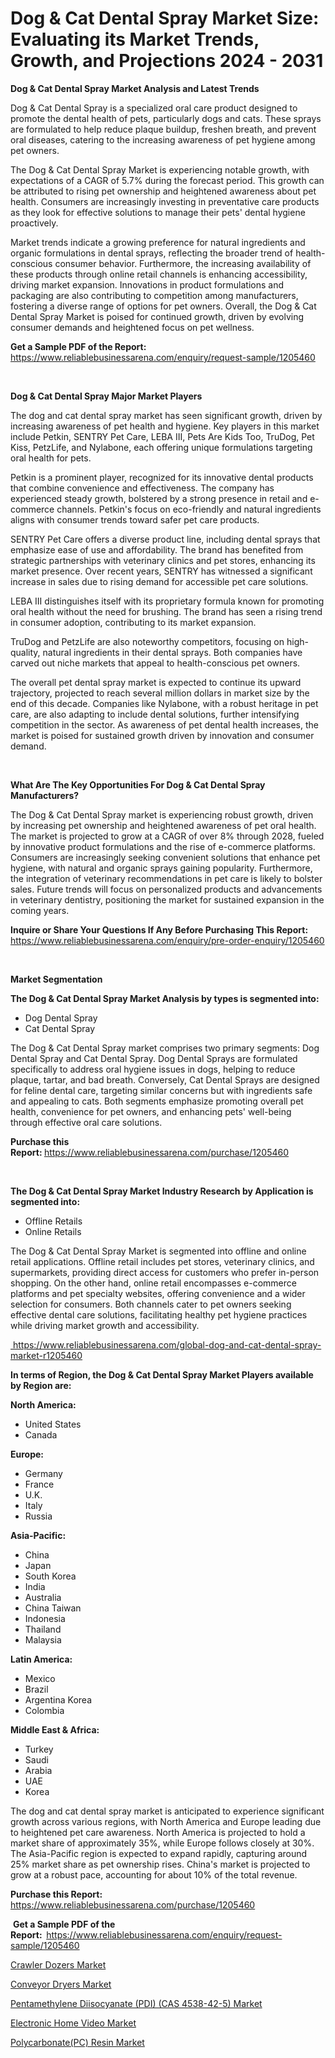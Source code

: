 <p><h1>Dog & Cat Dental Spray Market Size: Evaluating its Market Trends, Growth, and Projections 2024 - 2031</h1></p><p><strong>Dog & Cat Dental Spray Market Analysis and Latest Trends</strong></p>
<p><p>Dog & Cat Dental Spray is a specialized oral care product designed to promote the dental health of pets, particularly dogs and cats. These sprays are formulated to help reduce plaque buildup, freshen breath, and prevent oral diseases, catering to the increasing awareness of pet hygiene among pet owners. </p><p>The Dog & Cat Dental Spray Market is experiencing notable growth, with expectations of a CAGR of 5.7% during the forecast period. This growth can be attributed to rising pet ownership and heightened awareness about pet health. Consumers are increasingly investing in preventative care products as they look for effective solutions to manage their pets' dental hygiene proactively. </p><p>Market trends indicate a growing preference for natural ingredients and organic formulations in dental sprays, reflecting the broader trend of health-conscious consumer behavior. Furthermore, the increasing availability of these products through online retail channels is enhancing accessibility, driving market expansion. Innovations in product formulations and packaging are also contributing to competition among manufacturers, fostering a diverse range of options for pet owners. Overall, the Dog & Cat Dental Spray Market is poised for continued growth, driven by evolving consumer demands and heightened focus on pet wellness.</p></p>
<p><strong>Get a Sample PDF of the Report:&nbsp;</strong> <a href="https://www.reliablebusinessarena.com/enquiry/request-sample/1205460?utm_campaign=1455&utm_medium=2&utm_source=Github&utm_content=ia&utm_term=16102024&utm_id=dog-cat-dental-spray">https://www.reliablebusinessarena.com/enquiry/request-sample/1205460</a></p>
<p>&nbsp;</p>
<p><strong>Dog & Cat Dental Spray Major Market Players</strong></p>
<p><p>The dog and cat dental spray market has seen significant growth, driven by increasing awareness of pet health and hygiene. Key players in this market include Petkin, SENTRY Pet Care, LEBA III, Pets Are Kids Too, TruDog, Pet Kiss, PetzLife, and Nylabone, each offering unique formulations targeting oral health for pets.</p><p>Petkin is a prominent player, recognized for its innovative dental products that combine convenience and effectiveness. The company has experienced steady growth, bolstered by a strong presence in retail and e-commerce channels. Petkin's focus on eco-friendly and natural ingredients aligns with consumer trends toward safer pet care products.</p><p>SENTRY Pet Care offers a diverse product line, including dental sprays that emphasize ease of use and affordability. The brand has benefited from strategic partnerships with veterinary clinics and pet stores, enhancing its market presence. Over recent years, SENTRY has witnessed a significant increase in sales due to rising demand for accessible pet care solutions.</p><p>LEBA III distinguishes itself with its proprietary formula known for promoting oral health without the need for brushing. The brand has seen a rising trend in consumer adoption, contributing to its market expansion. </p><p>TruDog and PetzLife are also noteworthy competitors, focusing on high-quality, natural ingredients in their dental sprays. Both companies have carved out niche markets that appeal to health-conscious pet owners.</p><p>The overall pet dental spray market is expected to continue its upward trajectory, projected to reach several million dollars in market size by the end of this decade. Companies like Nylabone, with a robust heritage in pet care, are also adapting to include dental solutions, further intensifying competition in the sector. As awareness of pet dental health increases, the market is poised for sustained growth driven by innovation and consumer demand.</p></p>
<p>&nbsp;</p>
<p><strong>What Are The Key Opportunities For Dog & Cat Dental Spray Manufacturers?</strong></p>
<p><p>The Dog & Cat Dental Spray market is experiencing robust growth, driven by increasing pet ownership and heightened awareness of pet oral health. The market is projected to grow at a CAGR of over 8% through 2028, fueled by innovative product formulations and the rise of e-commerce platforms. Consumers are increasingly seeking convenient solutions that enhance pet hygiene, with natural and organic sprays gaining popularity. Furthermore, the integration of veterinary recommendations in pet care is likely to bolster sales. Future trends will focus on personalized products and advancements in veterinary dentistry, positioning the market for sustained expansion in the coming years.</p></p>
<p><strong>Inquire or Share Your Questions If Any Before Purchasing This Report:</strong> <a href="https://www.reliablebusinessarena.com/enquiry/pre-order-enquiry/1205460?utm_campaign=1455&utm_medium=2&utm_source=Github&utm_content=ia&utm_term=16102024&utm_id=dog-cat-dental-spray">https://www.reliablebusinessarena.com/enquiry/pre-order-enquiry/1205460</a></p>
<p>&nbsp;</p>
<p><strong>Market Segmentation</strong></p>
<p><strong>The Dog & Cat Dental Spray Market Analysis by types is segmented into:</strong></p>
<p><ul><li>Dog Dental Spray</li><li>Cat Dental Spray</li></ul></p>
<p><p>The Dog & Cat Dental Spray market comprises two primary segments: Dog Dental Spray and Cat Dental Spray. Dog Dental Sprays are formulated specifically to address oral hygiene issues in dogs, helping to reduce plaque, tartar, and bad breath. Conversely, Cat Dental Sprays are designed for feline dental care, targeting similar concerns but with ingredients safe and appealing to cats. Both segments emphasize promoting overall pet health, convenience for pet owners, and enhancing pets' well-being through effective oral care solutions.</p></p>
<p><strong>Purchase this Report:&nbsp;</strong><a href="https://www.reliablebusinessarena.com/purchase/1205460?utm_campaign=1455&utm_medium=2&utm_source=Github&utm_content=ia&utm_term=16102024&utm_id=dog-cat-dental-spray">https://www.reliablebusinessarena.com/purchase/1205460</a></p>
<p>&nbsp;</p>
<p><strong>The Dog & Cat Dental Spray Market Industry Research by Application is segmented into:</strong></p>
<p><ul><li>Offline Retails</li><li>Online Retails</li></ul></p>
<p><p>The Dog & Cat Dental Spray Market is segmented into offline and online retail applications. Offline retail includes pet stores, veterinary clinics, and supermarkets, providing direct access for customers who prefer in-person shopping. On the other hand, online retail encompasses e-commerce platforms and pet specialty websites, offering convenience and a wider selection for consumers. Both channels cater to pet owners seeking effective dental care solutions, facilitating healthy pet hygiene practices while driving market growth and accessibility.</p></p>
<p><a href="https://www.reliablebusinessarena.com/global-dog-and-cat-dental-spray-market-r1205460?utm_campaign=1455&utm_medium=2&utm_source=Github&utm_content=ia&utm_term=16102024&utm_id=dog-cat-dental-spray">&nbsp;https://www.reliablebusinessarena.com/global-dog-and-cat-dental-spray-market-r1205460</a></p>
<p><strong>In terms of Region, the Dog & Cat Dental Spray Market Players available by Region are:</strong></p>
<p>
    <p> <strong> North America: </strong>
        <ul>
            <li>United States</li>
            <li>Canada</li>
        </ul>
        </p> 
    <p> <strong> Europe: </strong>
        <ul>
            <li>Germany</li>
            <li>France</li>
            <li>U.K.</li>
            <li>Italy</li>
            <li>Russia</li>
        </ul>
        </p> 
    <p> <strong> Asia-Pacific: </strong>
        <ul>
            <li>China</li>
            <li>Japan</li>
            <li>South Korea</li>
            <li>India</li>
            <li>Australia</li>
            <li>China Taiwan</li>
            <li>Indonesia</li>
            <li>Thailand</li>
            <li>Malaysia</li>
        </ul>
        </p> 
    <p> <strong> Latin America: </strong>
        <ul>
            <li>Mexico</li>
            <li>Brazil</li>
            <li>Argentina Korea</li>
            <li>Colombia</li>
        </ul>
        </p> 
    <p> <strong> Middle East & Africa: </strong>
        <ul>
            <li>Turkey</li>
            <li>Saudi</li>
            <li>Arabia</li>
            <li>UAE</li>
            <li>Korea</li>
        </ul>
    </p>
    </p>
<p><p>The dog and cat dental spray market is anticipated to experience significant growth across various regions, with North America and Europe leading due to heightened pet care awareness. North America is projected to hold a market share of approximately 35%, while Europe follows closely at 30%. The Asia-Pacific region is expected to expand rapidly, capturing around 25% market share as pet ownership rises. China's market is projected to grow at a robust pace, accounting for about 10% of the total revenue.</p></p>
<p><strong>Purchase this Report: </strong><a href="https://www.reliablebusinessarena.com/purchase/1205460?utm_campaign=1455&utm_medium=2&utm_source=Github&utm_content=ia&utm_term=16102024&utm_id=dog-cat-dental-spray">https://www.reliablebusinessarena.com/purchase/1205460</a></p>
<p>&nbsp;<strong>Get a Sample PDF of the Report:&nbsp;&nbsp;</strong><a href="https://www.reliablebusinessarena.com/enquiry/request-sample/1205460?utm_campaign=1455&utm_medium=2&utm_source=Github&utm_content=ia&utm_term=16102024&utm_id=dog-cat-dental-spray">https://www.reliablebusinessarena.com/enquiry/request-sample/1205460</a></p>
<p><strong></strong></p>
<p><p><a href="https://issuu.com/reportprime-2/docs/crawler-dozers-market-size-2030.ppt_31da21e9519bec?utm_campaign=1455&utm_medium=2&utm_source=Github&utm_content=ia&utm_term=16102024&utm_id=dog-cat-dental-spray">Crawler Dozers Market</a></p><p><a href="https://www.linkedin.com/pulse/global-conveyor-dryers-market-landscape-future-trends-strategic-pfptc?trk=public_post_embed_feed-article-content&utm_campaign=1455&utm_medium=2&utm_source=Github&utm_content=ia&utm_term=16102024&utm_id=dog-cat-dental-spray">Conveyor Dryers Market</a></p><p><a href="https://www.linkedin.com/pulse/global-pentamethylene-diisocyanate-pdi-cas-4538-42-5-market-6dd6e?trk=public_post_embed_feed-article-content&utm_campaign=1455&utm_medium=2&utm_source=Github&utm_content=ia&utm_term=16102024&utm_id=dog-cat-dental-spray">Pentamethylene Diisocyanate (PDI) (CAS 4538-42-5) Market</a></p><p><a href="https://www.linkedin.com/pulse/electronic-home-video-market-refracting-trends-consumer-behaviors-ekl1c?trk=public_post_embed_feed-article-content&utm_campaign=1455&utm_medium=2&utm_source=Github&utm_content=ia&utm_term=16102024&utm_id=dog-cat-dental-spray">Electronic Home Video Market</a></p><p><a href="https://www.linkedin.com/pulse/global-polycarbonatepc-resin-industry-analysis-report-xvovc?trk=public_post_embed_feed-article-content&utm_campaign=1455&utm_medium=2&utm_source=Github&utm_content=ia&utm_term=16102024&utm_id=dog-cat-dental-spray">Polycarbonate(PC) Resin Market</a></p></p>